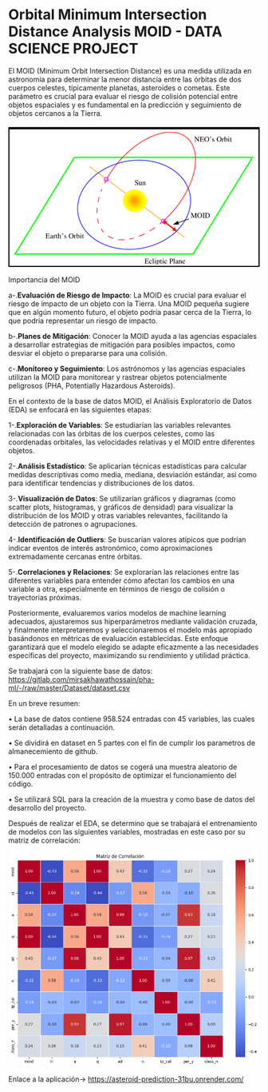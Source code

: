 # Orbital Minimum Intersection Distance Analysis MOID - DATA SCIENCE PROJECT

El MOID (Minimum Orbit Intersection Distance) es una medida utilizada en astronomía para determinar la menor distancia entre las órbitas de dos cuerpos celestes, típicamente planetas, asteroides o cometas. Este parámetro es crucial para evaluar el riesgo de colisión potencial entre objetos espaciales y es fundamental en la predicción y seguimiento de objetos cercanos a la Tierra.

![MOID](https://github.com/PazReumante/asteroid_prediction/blob/main/Project/images/Minimum-Orbital-Intersection-Distance.png)

Importancia del MOID

a-.**Evaluación de Riesgo de Impacto**: La MOID es crucial para evaluar el riesgo de impacto de un objeto con la Tierra. Una MOID pequeña sugiere que en algún momento futuro, el objeto podría pasar cerca de la Tierra, lo que podría representar un riesgo de impacto.

b-.**Planes de Mitigación**: Conocer la MOID ayuda a las agencias espaciales a desarrollar estrategias de mitigación para posibles impactos, como desviar el objeto o prepararse para una colisión.

c-.**Monitoreo y Seguimiento**: Los astrónomos y las agencias espaciales utilizan la MOID para monitorear y rastrear objetos potencialmente peligrosos (PHA, Potentially Hazardous Asteroids).

En el contexto de la base de datos MOID, el Análisis Exploratorio de Datos (EDA) se enfocará en las siguientes etapas:

1-.**Exploración de Variables**: Se estudiarían las variables relevantes relacionadas con las órbitas de los cuerpos celestes, como las coordenadas orbitales, las velocidades relativas y el MOID entre diferentes objetos.

2-.**Análisis Estadístico**: Se aplicarían técnicas estadísticas para calcular medidas descriptivas como media, mediana, desviación estándar, así como para identificar tendencias y distribuciones de los datos.

3-.**Visualización de Datos**: Se utilizarían gráficos y diagramas (como scatter plots, histogramas, y gráficos de densidad) para visualizar la distribución de los MOID y otras variables relevantes, facilitando la detección de patrones o agrupaciones.

4-.**Identificación de Outliers**: Se buscarían valores atípicos que podrían indicar eventos de interés astronómico, como aproximaciones extremadamente cercanas entre órbitas.

5-.**Correlaciones y Relaciones**: Se explorarían las relaciones entre las diferentes variables para entender cómo afectan los cambios en una variable a otra, especialmente en términos de riesgo de colisión o trayectorias próximas.

Posteriormente, evaluaremos varios modelos de machine learning adecuados, ajustaremos sus hiperparámetros mediante validación cruzada, y finalmente interpretaremos y seleccionaremos el modelo más apropiado basándonos en métricas de evaluación establecidas. Este enfoque garantizará que el modelo elegido se adapte eficazmente a las necesidades específicas del proyecto, maximizando su rendimiento y utilidad práctica.

Se trabajará con la siguiente base de datos:
https://gitlab.com/mirsakhawathossain/pha-ml/-/raw/master/Dataset/dataset.csv

En un breve resumen:

• La base de datos contiene 958.524 entradas con 45 variables, las cuales serán detalladas a continuación.

• Se dividirá en dataset en 5 partes con el fin de cumplir los parametros de almanecemiento de github.

• Para el procesamiento de datos se cogerá una muestra aleatorio de 150.000 entradas con el propósito de optimizar el funcionamiento del código.

• Se utilizará SQL para la creación de la muestra y como base de datos del desarrollo del proyecto.

Después de realizar el EDA, se determino que se trabajará el entrenamiento de modelos con las siguientes variables, mostradas en este caso por su matriz de correlación:

![](https://github.com/PazReumante/asteroid_prediction/blob/main/Project/images/matriz%20de%20correlacion%20-%20asteoride.png)


Enlace a la aplicación-> https://asteroid-prediction-31bu.onrender.com/

 
